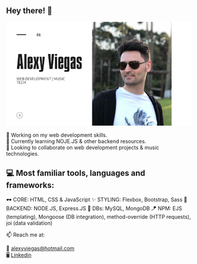 ## Hey there! 👋

![image](https://github.com/a-gva/a-gva/blob/main/portfolio-cover-sm.png)


🔭 Working on my web development skills. <br>
🌱 Currently learning NOJE.JS & other backend resources. <br>
👯 Looking to collaborate on web development projects & music technologies.

## 💻 Most familiar tools, languages and frameworks:
🕶️   CORE:     HTML, CSS & JavaScript
✨   STYLING:  Flexbox, Bootstrap, Sass
🧳   BACKEND:  NODE.JS, Express.JS
📖   DBs:      MySQL, MongoDB
🪁   NPM:      EJS (templating), Mongoose (DB integration), method-override (HTTP requests), joi (data validation)


📫 Reach me at:

📧 [alexyviegas@hotmail.com](alexyviegas@hotmail.com) <br>
🖥️ [Linkedin](https://www.linkedin.com/in/alexy-viegas-806ba571/)

